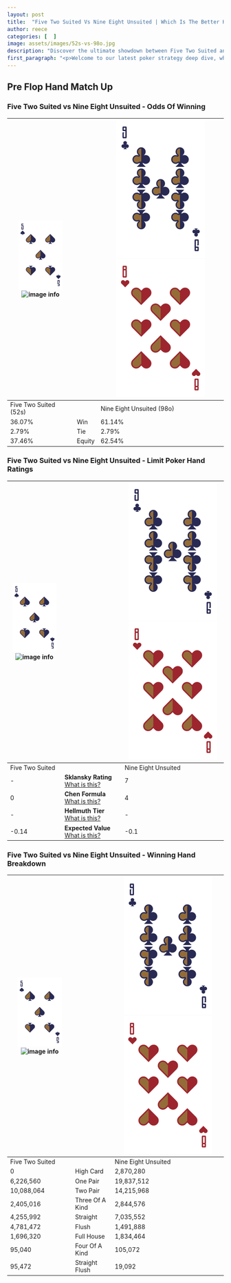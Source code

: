 ```yaml
---
layout: post
title:  "Five Two Suited Vs Nine Eight Unsuited | Which Is The Better Hand In Poker? A Complete Guide"
author: reece
categories: [  ]
image: assets/images/52s-vs-98o.jpg
description: "Discover the ultimate showdown between Five Two Suited and Nine Eight Unsuited in poker! Uncover the odds, strategies, and scenarios where one hand triumphs over the other. Get ready to up your poker game with this thrilling analysis."
first_paragraph: "<p>Welcome to our latest poker strategy deep dive, where we're pitting two distinct hands against each other in a high-stakes showdown: Five Two Suited vs Nine Eight Unsuited.</p><p>In the dynamic world of poker, every decision counts, and knowing which hand holds the upper hand is key to your success at the table.</p><p>In this article, we'll dissect these two hands, explore the scenarios where one dominates the other, and equip you with the knowledge to make strategic choices that can tip the odds in your favor.</p><p>Get ready to unravel the intriguing dynamics of these poker hands and elevate your game to new heights.</p>"
---
```




[comment]: # (sp0)

## Pre Flop Hand Match Up

<div class="table hand-ratings" markdown="1"> 



### Five Two Suited vs Nine Eight Unsuited - Odds Of Winning


    
| ![image info](assets/images/hand1/5.png) ![image info](assets/images/hand1/2s.png) |  | ![image info](assets/images/hand2/9.png) ![image info](assets/images/hand2/8o.png) |
| -------- | -------- | -------- |
| Five Two Suited (52s) |  | Nine Eight Unsuited (98o) |
| 36.07% | Win | 61.14% |
| 2.79% | Tie | 2.79% |
| 37.46% | Equity | 62.54% |




[comment]: # (sp1)



### Five Two Suited vs Nine Eight Unsuited - Limit Poker Hand Ratings


    
| ![image info](assets/images/hand1/5.png) ![image info](assets/images/hand1/2s.png) |  | ![image info](assets/images/hand2/9.png) ![image info](assets/images/hand2/8o.png) |
| -------- | -------- | -------- |
| Five Two Suited |  | Nine Eight Unsuited |
| - | **Sklansky Rating** [What is this?](/sklansky-rating-explained) | 7 |
| 0 | **Chen Formula** [What is this?](/chen-formula-explained) | 4 |
| - | **Hellmuth Tier** [What is this?](/Hellmuth-tier-explained) | - |
| -0.14 | **Expected Value** [What is this?](/expected-value-explained) | -0.1 |




[comment]: # (sp2)



### Five Two Suited vs Nine Eight Unsuited - Winning Hand Breakdown


    
| ![image info](assets/images/hand1/5.png) ![image info](assets/images/hand1/2s.png) |  | ![image info](assets/images/hand2/9.png) ![image info](assets/images/hand2/8o.png) |
| -------- | -------- | -------- |
| Five Two Suited |  | Nine Eight Unsuited |
| 0 | High Card | 2,870,280 |
| 6,226,560 | One Pair | 19,837,512 |
| 10,088,064 | Two Pair | 14,215,968 |
| 2,405,016 | Three Of A Kind | 2,844,576 |
| 4,255,992 | Straight | 7,035,552 |
| 4,781,472 | Flush | 1,491,888 |
| 1,696,320 | Full House | 1,834,464 |
| 95,040 | Four Of A Kind | 105,072 |
| 95,472 | Straight Flush | 19,092 |




[comment]: # (sp3)



</div>

[comment]: # (sp4)



[comment]: # (sp5)

